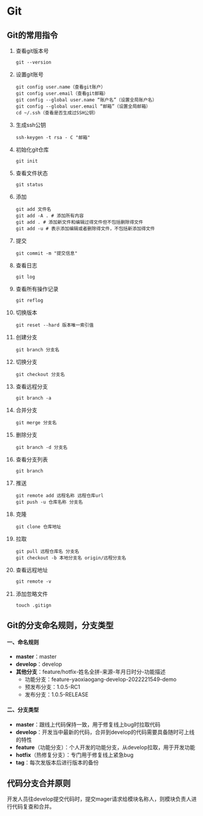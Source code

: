 # Git

## Git的常用指令

1. 查看git版本号

   ```shell
   git --version
   ```

2. 设置git账号

   ```shell
   git config user.name（查看git账户） 
   git config user.email（查看git邮箱） 
   git config --global user.name “账户名”（设置全局账户名） 
   git config --global user.email “邮箱”（设置全局邮箱） 
   cd ~/.ssh（查看是否生成过SSH公钥）
   ```

3. 生成ssh公钥

   ```shell
   ssh-keygen -t rsa - C "邮箱"
   ```

4. 初始化git仓库

   ```shell
   git init
   ```

5. 查看文件状态

   ```shell
   git status 
   ```
   
5. 添加

   ```SHELL
   git add 文件名
   git add -A . # 添加所有内容
   git add . # 添加新文件和编辑过得文件但不包括删除得文件
   git add -u # 表示添加编辑或者删除得文件，不包括新添加得文件
   ```

7. 提交

   ```shell
   git commit -m "提交信息"
   ```

8. 查看日志

   ```shell
   git log
   ```

9. 查看所有操作记录

   ```shell
   git reflog
   ```

10. 切换版本

    ```shell
    git reset --hard 版本唯一索引值
    ```

11. 创建分支

    ```shell
    git branch 分支名
    ```

12. 切换分支

    ```shell
    git checkout 分支名
    ```

13. 查看远程分支

    ```shell
    git branch -a 
    ```

13. 合并分支

    ```shell
    git merge 分支名
    ```

14. 删除分支

    ```shell
    git branch -d 分支名
    ```

15. 查看分支列表

    ```shell
    git branch
    ```

16. 推送

    ```shell
    git remote add 远程名称 远程仓库url
    git push -u 仓库名称 分支名
    ```

17. 克隆

    ```shell
    git clone 仓库地址
    ```

18. 拉取

    ```shell
    git pull 远程仓库名 分支名
    git checkout -b 本地分支名 origin/远程分支名
    ```
    
18. 查看远程地址

    ```markdown
    git remote -v
    ```
    
18. 添加忽略文件

    ```shell
    touch .gitign
    ```

## Git的分支命名规则，分支类型

#### 一、命名规则

- **master**：master
- **develop**：develop
- **其他分支**：feature/hotfix-姓名全拼-来源-年月日时分-功能描述
  - 功能分支：feature-yaoxiaogang-develop-2022221549-demo
  - 预发布分支：1.0.5-RC1
  - 发布分支：1.0.5-RELEASE

#### 二、分支类型

- **master**：跟线上代码保持一致，用于修复线上bug时拉取代码
- **develop**：开发当中最新的代码，合并到develop的代码需要具备随时可上线的特性
- **feature**（功能分支）：个人开发的功能分支，从develop拉取，用于开发功能
- **hotfix**（热修复分支）：专门用于修复线上紧急bug
- **tag**：每次发版本后进行版本的备份

## 代码分支合并原则

开发人员往develop提交代码时，提交mager请求给模块名称人，则模块负责人进行代码复查和合并。
